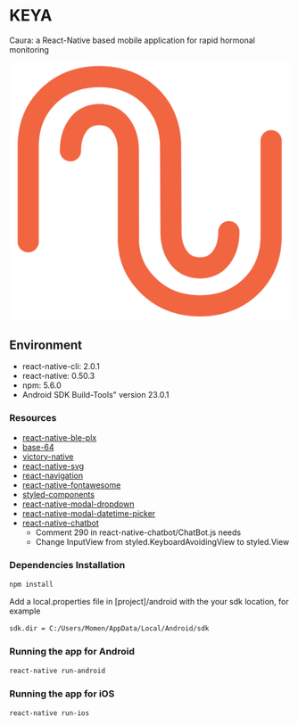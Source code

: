 # KEYA
Caura: a React-Native based mobile application for rapid hormonal monitoring


<p align="center">
  <img alt="react-native Caura" src="img/logo_orange1.png" />
</p>


## Environment
  - react-native-cli: 2.0.1
  - react-native: 0.50.3
  - npm: 5.6.0
  - Android SDK Build-Tools" version 23.0.1
 

### Resources
  - [react-native-ble-plx](https://github.com/Polidea/react-native-ble-plx)
  - [base-64](https://www.npmjs.com/package/base-64)
  - [victory-native](https://github.com/FormidableLabs/victory-native)
  - [react-native-svg](https://github.com/react-native-community/react-native-svg)
  - [react-navigation](https://reactnavigation.org/docs/intro/quick-start)
  - [react-native-fontawesome](https://github.com/entria/react-native-fontawesome)
  - [styled-components](https://www.styled-components.com/docs/basics#react-native)
  - [react-native-modal-dropdown](https://github.com/sohobloo/react-native-modal-dropdown)
  - [react-native-modal-datetime-picker](https://github.com/mmazzarolo/react-native-modal-datetime-picker)
  - [react-native-chatbot](https://www.npmjs.com/package/react-native-chatbot)
    - Comment 290 in react-native-chatbot/ChatBot.js needs
    - Change InputView from styled.KeyboardAvoidingView to styled.View
    
    
### Dependencies Installation
```Bash
npm install
```

Add a local.properties file in [project]/android with the your sdk location, for example
```Bash
sdk.dir = C:/Users/Momen/AppData/Local/Android/sdk
```

### Running the app for Android
```Bash
react-native run-android
```

### Running the app for iOS
```Bash
react-native run-ios
```



  
